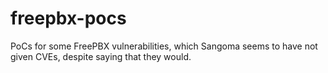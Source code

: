 # freepbx-pocs

PoCs for some FreePBX vulnerabilities, which Sangoma seems to have not given CVEs, despite saying that they would.
